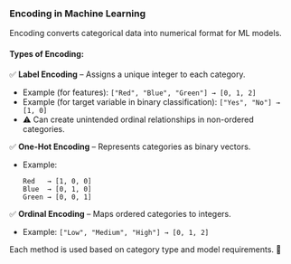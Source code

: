 

### **Encoding in Machine Learning**  
Encoding converts categorical data into numerical format for ML models.  

#### **Types of Encoding:**  
✅ **Label Encoding** – Assigns a unique integer to each category.  
   - Example (for features): `["Red", "Blue", "Green"] → [0, 1, 2]`  
   - Example (for target variable in binary classification): `["Yes", "No"] → [1, 0]`  
   - ⚠️ Can create unintended ordinal relationships in non-ordered categories.  

✅ **One-Hot Encoding** – Represents categories as binary vectors.  
   - Example:  
     ```  
     Red   → [1, 0, 0]  
     Blue  → [0, 1, 0]  
     Green → [0, 0, 1]  
     ```  

✅ **Ordinal Encoding** – Maps ordered categories to integers.  
   - Example: `["Low", "Medium", "High"] → [0, 1, 2]`  

Each method is used based on category type and model requirements. 🚀  

